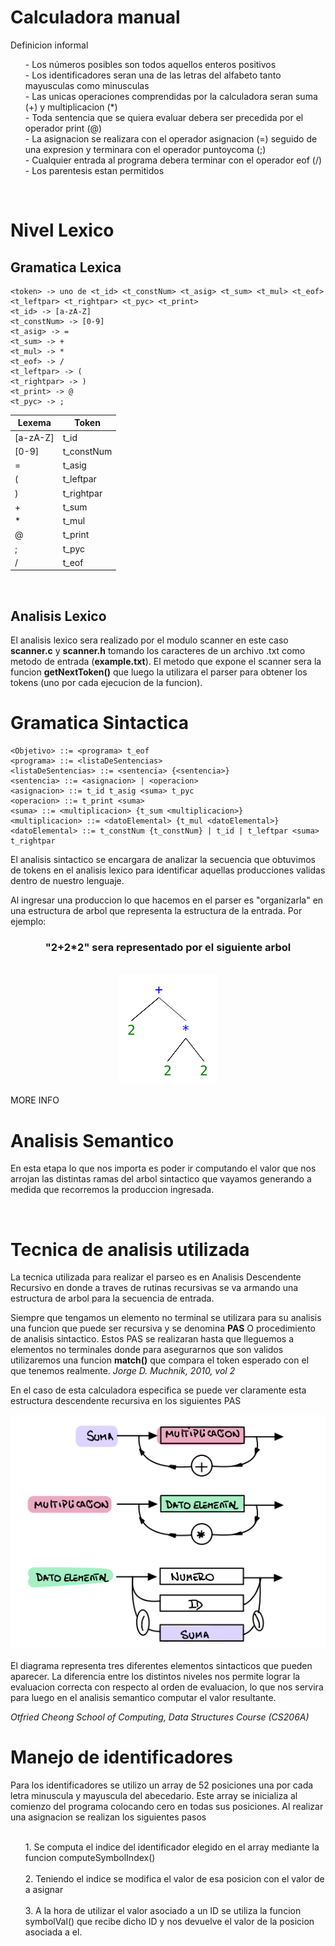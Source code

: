 # Calculadora manual

Definicion informal
<ul>
    - Los números posibles son todos aquellos enteros positivos </br>
    - Los identificadores seran una de las letras del alfabeto tanto mayusculas como minusculas </br>
    - Las unicas operaciones comprendidas por la calculadora seran suma (+) y multiplicacion (*) </br>
    - Toda sentencia que se quiera evaluar debera ser precedida por el operador print (@) </br>
    - La asignacion se realizara con el operador asignacion (=) seguido de una expresion y terminara con el operador puntoycoma (;) </br>
    - Cualquier entrada al programa debera terminar con el operador eof (/)
    - Los parentesis estan permitidos </br>
</ul></br>


# Nivel Lexico

## Gramatica Lexica 

```
<token> -> uno de <t_id> <t_constNum> <t_asig> <t_sum> <t_mul> <t_eof> 
<t_leftpar> <t_rightpar> <t_pyc> <t_print>
<t_id> -> [a-zA-Z]
<t_constNum> -> [0-9]
<t_asig> -> =
<t_sum> -> +
<t_mul> -> *
<t_eof> -> /
<t_leftpar> -> (
<t_rightpar> -> )
<t_print> -> @
<t_pyc> -> ;
```


 | Lexema   | Token      |
 | -------- | ---------- |
 | [a-zA-Z] | t_id       |
 | [0-9]    | t_constNum |
 | =        | t_asig     |
 | (        | t_leftpar  |
 | )        | t_rightpar |
 | +        | t_sum      |
 | *        | t_mul      |
 | @        | t_print    |
 | ;        | t_pyc      |
 | /        | t_eof      |
 <br/>

 ## Analisis Lexico
 El analisis lexico sera realizado por el modulo scanner en este caso **scanner.c** y **scanner.h** tomando los caracteres de un archivo .txt como metodo de entrada (**example.txt**). El metodo que expone el scanner sera la funcion **getNextToken()** que luego la utilizara el parser para obtener los tokens (uno por cada ejecucion de la funcion). 


 



# Gramatica Sintactica
```
<Objetivo> ::= <programa> t_eof
<programa> ::= <listaDeSentencias>
<listaDeSentencias> ::= <sentencia> {<sentencia>}
<sentencia> ::= <asignacion> | <operacion>
<asignacion> ::= t_id t_asig <suma> t_pyc
<operacion> ::= t_print <suma>
<suma> ::= <multiplicacion> {t_sum <multiplicacion>}
<multiplicacion> ::= <datoElemental> {t_mul <datoElemental>}
<datoElemental> ::= t_constNum {t_constNum} | t_id | t_leftpar <suma> t_rightpar
```

El analisis sintactico se encargara de analizar la secuencia que obtuvimos de tokens en el analisis lexico para identificar aquellas producciones validas dentro de nuestro lenguaje. 

Al ingresar una produccion lo que hacemos en el parser es "organizarla" en una estructura de arbol que representa la estructura de la entrada. Por ejemplo:

 ### <center>"2+2*2" sera representado por el siguiente arbol </center>
</br>
<center> <img src="example_tree.png"> </center>



MORE INFO

# Analisis Semantico

En esta etapa lo que nos importa es poder ir computando el valor que nos arrojan las distintas ramas del arbol sintactico que vayamos generando a medida que recorremos la produccion ingresada.

</br>

# Tecnica de analisis utilizada
La tecnica utilizada para realizar el parseo es en Analisis Descendente Recursivo en donde a traves de rutinas recursivas se va armando una estructura de arbol para la secuencia de entrada. 

Siempre que tengamos un elemento no terminal se utilizara para su analisis una funcion que puede ser recursiva y se denomina **PAS** O procedimiento de analisis sintactico. Estos PAS se realizaran hasta que lleguemos a elementos no terminales donde para asegurarnos que son validos utilizaremos una funcion **match()** que compara el token esperado con el que tenemos realmente. _Jorge D. Muchnik, 2010, vol 2_ 



En el caso de esta calculadora especifica se puede ver claramente esta estructura descendente recursiva en los siguientes PAS

<center> <img src="parse_diagrama.png"> </center>

</br>
El diagrama representa tres diferentes elementos sintacticos que pueden aparecer. La diferencia entre los distintos niveles nos permite lograr la evaluacion correcta con respecto al orden de evaluacion, lo que nos servira para luego en el analisis semantico computar el valor resultante. 

_Otfried Cheong School of Computing, Data Structures Course (CS206A)_


# Manejo de identificadores
Para los identificadores se utilizo un array de 52 posiciones una por cada letra minuscula y mayuscula del abecedario. Este array se inicializa al comienzo del programa colocando cero en todas sus posiciones. Al realizar una asignacion se realizan los siguientes pasos
</br></br>
<ul>
    1. Se computa el indice del identificador elegido en el array mediante la funcion computeSymbolIndex() </br></br>
    2.  Teniendo el indice se modifica el valor de esa posicion con el valor de a asignar</br></br>
    3.  A la hora de utilizar el valor asociado a un ID se utiliza la funcion symbolVal() que recibe dicho ID y nos devuelve el valor de la posicion asociada a el. 
</ul>